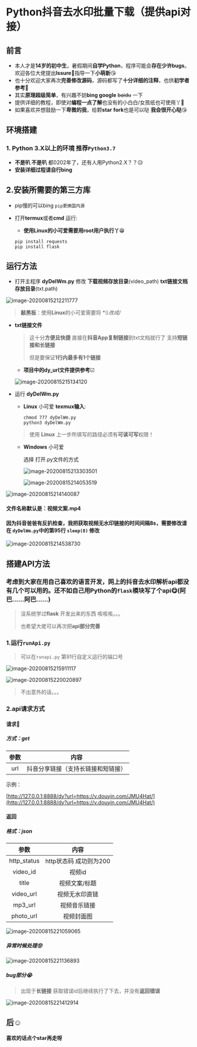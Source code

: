 # Python抖音去水印批量下载（提供api对接）

## 前言

- 本人才是**14岁的初中生**，暑假期间**自学Python**，程序可能会**存在少许bugs**。欢迎各位大佬提出**lssure**🙋指导一下**小萌新**😘
- 也十分欢迎大家再次**完善修改源码**，源码都写了**十分详细的注释**，也供**初学者参考**💯
- 其实**原理超级简单**，有兴趣不妨**bing google** ~~baidu~~ 一下
- 提供详细的教程，即使对**编程一点了解**也没有的小白白/女孩纸也可使用丫🤣
- 如果喜欢并想鼓励一下**卑微的我**，给颗**star** **fork**也是可以哒 **我会很开心哒**😘

## 环境搭建

### 1. **Python 3.X**以上的环境 推荐`Python3.7`

- **不是叭 不是叭**  都0202年了，还有人用Python2.X？？😥
- **安装详细过程请自行bing**

## 2.安装所需要的第三方库

- pip慢的可以bing `pip更换国内源`

- 打开**termux**或者**cmd** 运行:

  - **使用Linux的小可爱需要用root用户执行丫**😁

  ```
  pip install requests
  pip install flask
  ```


## 运行方法

- 打开主程序 **dyDelWm.py** 修改 **下载视频存放目录**(video_path) **txt链接文档存放目录**(txt.path)

![image-20200815212211777](img/image-20200815212211777.png)

> **敲黑板**：使用**Linux**的小可爱需要将  **\\\改成/*

- **txt链接文件**

  > 这十分**方便且快捷** 直接在**抖音App复制链接**到txt文档就行了 支持**短链接和长链接**
  >
  > 但是要保证**1行内最多有1个链接**

  - **项目中的dy_url文件提供参考**☑

  ![image-20200815215134120](img/image-20200815215134120.png)

- 运行 **dyDelWm.py**

  - **Linux** 小可爱 **texmux输入**:

    ```shell
    chmod 777 dyDelWm.py
    python3 dyDelWm.py
    ```

  > 使用 **Linux** 上一步所填写的路径必须有**可读可写**权限！

  - **Windows** 小可爱

    选择 打开.py文件的方式

    ![image-20200815213303501](img/image-20200815213303501.png)

    ![image-20200815214053519](img/image-20200815214053519.png)

![image-20200815214140087](img/image-20200815214140087.png)

#### 文件名称默认是：**视频文案.mp4**

#### 因为抖音爸爸有反扒检查，我把获取视频无水印链接的时间间隔8s，需要修改请在 `dyDelWm.py`中的第95行 `sleep(8)` 修改

![image-20200815214538730](img/image-20200815214538730.png)

## 搭建API方法

### 考虑到大家在用自己喜欢的语言开发，网上的抖音去水印解析api都没有几个可以用的。还不如自己用Python的`flask`模块写了个api😋(阿巴......阿巴......)

> 没系统学过**flask** 开发出来的东西 咳咳咳。。。
>
> 也希望大佬可以再次把**api部分完善**

### 1.运行`runApi.py`

> 可以在`runapi.py` 第91行自定义运行的端口号

![image-20200815215911117](img/image-20200815215911117.png)

![image-20200815220020897](img/image-20200815220020897.png)

> 不出意外的话。。。

### 2.api请求方式

#### 请求🙇

##### 方式：get

|  参数  |                内容                |
| :----: | :--------------------------------: |
|  url   | 抖音分享链接（支持长链接和短链接） |

示例：

[http://127.0.0.1:8888/dy?url=https://v.douyin.com/JMU4Hat/](http://127.0.0.1:8888/dy?url=https://v.douyin.com/JMU4Hat/)

#### 返回

##### 格式：json

|    参数     |          内容          |
| :---------: | :--------------------: |
| http_status | http状态码 成功则为200 |
|  video_id   |         视频id         |
|    title    |     视频文案/标题      |
|  video_url  |     视频无水印直链     |
|   mp3_url   |      视频音乐链接      |
|  photo_url  |       视频封面图       |

![image-20200815221059065](img/image-20200815221059065.png)

##### 异常时候处理😵

![image-20200815221136893](img/image-20200815221136893.png)

##### bug部分😭

> 出现于**长链接** 获取错误id后继续执行了下去，并没有**返回错误**

![image-20200815221412914](img/image-20200815221412914.png)

## 后☺

**喜欢的话点个star再走呀**